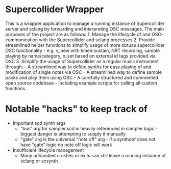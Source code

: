 # Supercollider Wrapper
This is a wrapper application to manage a running instance of Supercollider server
	and sclang by forwarding and interpreting OSC messages. 
The main purposes of the project are as follows:
	1. Manage the lifecycle of and OSC-communication with the Supercollider and sclang processes
	2. Provide streamlined helper functions to simplify usage of more obtuse supercollider OSC functionality
		- e.g. s_new with timed sustain, NRT recording, sample playing by name/category, n_set
			based on external id tags provided via OSC
	3. Simplify the usage of Supercollider as a regular music instrument through:
		- A streamlined way to define synths for easy playing of and modification of single notes via OSC
        - A streamlined way to define sample packs and play them using OSC
		- A carefully structured and commented open source codebase
			- Including example scripts for calling all custom functions

# Notable "hacks" to keep track of
- Important scd synth args
    - "bus" arg for sampler.scd is heavily referenced in sampler logic - biggest danger is attempting to supply it manually
    - "gate" arg is the universal "note off" arg - if a synthdef does not have "gate" logic no note off logic will work
- Insufficient lifecycle management
    - Many unhandled crashes or exits can still leave a running instance of sclang or scsynth
